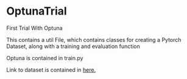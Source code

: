 # OptunaTrial
First Trial With Optuna


This contains a util File, which contains classes for creating a Pytorch Dataset, along with a training and evaluation function

Optuna is contained in train.py

Link to dataset is contained in [here.](https://www.kaggle.com/competitions/lish-moa/data)
